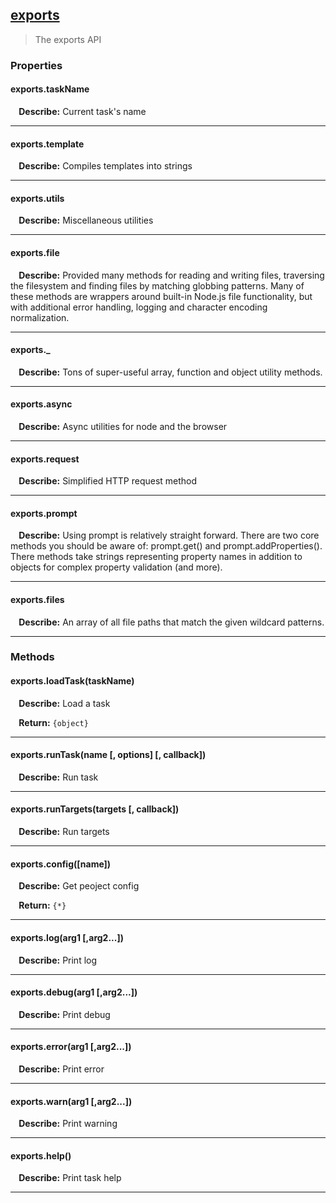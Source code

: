 ## <a href="#exports" name="exports">exports</a>
> The exports API


### Properties

#### exports.taskName
<p> <b>&nbsp;&nbsp;&nbsp;&nbsp;Describe:</b> Current task's name</p>
<hr>

#### exports.template
<p> <b>&nbsp;&nbsp;&nbsp;&nbsp;Describe:</b> Compiles templates into strings</p>
<hr>

#### exports.utils
<p> <b>&nbsp;&nbsp;&nbsp;&nbsp;Describe:</b> Miscellaneous utilities</p>
<hr>

#### exports.file
<p> <b>&nbsp;&nbsp;&nbsp;&nbsp;Describe:</b> Provided many methods for reading and writing files, traversing the filesystem and finding files by matching globbing patterns. Many of these methods are wrappers around built-in Node.js file functionality, but with additional error handling, logging and character encoding normalization.</p>
<hr>

#### exports._
<p> <b>&nbsp;&nbsp;&nbsp;&nbsp;Describe:</b> Tons of super-useful array, function and object utility methods.</p>
<hr>

#### exports.async
<p> <b>&nbsp;&nbsp;&nbsp;&nbsp;Describe:</b> Async utilities for node and the browser</p>
<hr>

#### exports.request
<p> <b>&nbsp;&nbsp;&nbsp;&nbsp;Describe:</b> Simplified HTTP request method</p>
<hr>

#### exports.prompt
<p> <b>&nbsp;&nbsp;&nbsp;&nbsp;Describe:</b> Using prompt is relatively straight forward. There are two core methods you should be aware of: prompt.get() and prompt.addProperties(). There methods take strings representing property names in addition to objects for complex property validation (and more).</p>
<hr>

#### exports.files
<p> <b>&nbsp;&nbsp;&nbsp;&nbsp;Describe:</b> An array of all file paths that match the given wildcard patterns.</p>
<hr>




### Methods

#### exports.loadTask(taskName)
<p> <b>&nbsp;&nbsp;&nbsp;&nbsp;Describe:</b> Load a task</p>
<p> <b>&nbsp;&nbsp;&nbsp;&nbsp;Return:</b> <code>{object}</code></p>

<hr>

#### exports.runTask(name [, options] [, callback])
<p> <b>&nbsp;&nbsp;&nbsp;&nbsp;Describe:</b> Run task</p>


<hr>

#### exports.runTargets(targets [, callback])
<p> <b>&nbsp;&nbsp;&nbsp;&nbsp;Describe:</b> Run targets</p>


<hr>

#### exports.config([name])
<p> <b>&nbsp;&nbsp;&nbsp;&nbsp;Describe:</b> Get peoject config</p>
<p> <b>&nbsp;&nbsp;&nbsp;&nbsp;Return:</b> <code>{*}</code></p>

<hr>

#### exports.log(arg1 [,arg2...])
<p> <b>&nbsp;&nbsp;&nbsp;&nbsp;Describe:</b> Print log</p>


<hr>

#### exports.debug(arg1 [,arg2...])
<p> <b>&nbsp;&nbsp;&nbsp;&nbsp;Describe:</b> Print debug</p>


<hr>

#### exports.error(arg1 [,arg2...])
<p> <b>&nbsp;&nbsp;&nbsp;&nbsp;Describe:</b> Print error</p>


<hr>

#### exports.warn(arg1 [,arg2...])
<p> <b>&nbsp;&nbsp;&nbsp;&nbsp;Describe:</b> Print warning</p>


<hr>

#### exports.help()
<p> <b>&nbsp;&nbsp;&nbsp;&nbsp;Describe:</b> Print task help</p>


<hr>




